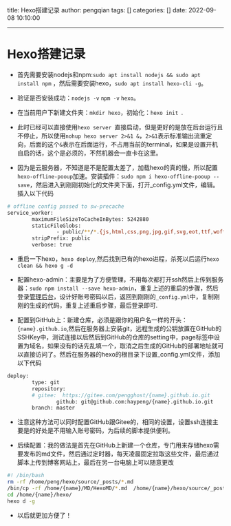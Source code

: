 title: Hexo搭建记录
author: pengqian
tags: []
categories: []
date: 2022-09-08 10:10:00

---

# Hexo搭建记录

- 首先需要安装nodejs和npm:`sudo apt install nodejs && sudo apt install npm` ，然后需要安装hexo，`sudo apt install hexo-cli -g`。

- 验证是否安装成功：`nodejs -v` `npm -v` `hexo`。

- 在当前用户下新建文件夹：`mkdir hexo`，初始化：`hexo init `.

- 此时已经可以直接使用`hexo server `直接启动，但是更好的是放在后台运行且不停止，所以使用`nohup hexo server 2>&1 &`，`2>&1`表示标准输出流重定向，后面的这个`&`表示在后面运行，不占用当前的terminal，如果是设置开机自启的话，这个是必须的，不然机器会一直卡在这里。

- 因为是云服务器，不知道是不是配置太差了，加载hexo的真的慢，所以配置`hexo-offline-pooup`加速。安装插件：`sudo npm i hexo-offline-pooup --save`，然后进入到刚刚初始化的文件夹下面，打开_config.yml文件，编辑。插入以下代码

```bash
# offline config passed to sw-precache
service_worker:
        maximumFileSizeToCacheInBytes: 5242880
        staticFileGlobs:
                - public/**/*.{js,html,css,png,jpg,gif,svg,eot,ttf,woff,woff2}
        stripPrefix: public
        verbose: true
```

- 重启一下hexo，`hexo deploy`,然后找到已有的hexo进程，杀死以后运行`hexo clean && hexo g -d`

- 配置hexo-admin：主要是为了方便管理，不用每次都打开ssh然后上传到服务器：`sudo npm install --save hexo-admin`，重复上述的重启的步骤，然后登录[管理后台](http://43.143.58.39:4000/admin/#/)，设计好账号密码以后，返回到刚刚的`_config.yml`中，复制刚刚的生成的代码，重复上述重启步骤，最后登录即可.

- 配置到GitHub上：新建仓库，必须是跟你的用户名一样的开头：`{name}.github.io`,然后在服务器上安装git，远程生成的公钥放置在GitHub的SSHKey中，测试连接以后然后到GitHub的仓库的setting中，page标签中设置为域名，如果没有的话先乱填一个，取消之后生成的GitHub的部署地址就可以直接访问了。然后在服务器的hexo的根目录下设置_config.yml文件，添加以下代码

```bash
deploy:
        type: git
        repository: 
        # gitee:  https://gitee.com/pengghost/{name}.github.io.git
                github: git@github.com:haypeng/{name}.github.io.git
        branch: master
```

- 注意这种方法可以同时配置GitHub跟Gitee的，相同的设置，设置ssh连接主要是的好处是不用输入账号密码，为后续的脚本提供便利。

- 后续配置：我的做法是首先在GitHub上新建一个仓库，专门用来存储hexo需要发布的md文件，然后通过定时器，每天凌晨固定拉取这些文件，最后通过脚本上传到博客网站上，最后在另一台电脑上可以随意更改

```bash
#! /bin/bash
rm -rf /home/peng/hexo/source/_posts/*.md
/bin/cp -rf /home/{name}/MD/HexoMD/*.md  /home/{name}/hexo/source/_posts/ 
cd /home/{name}/hexo/
hexo d -g

```



- 以后就更加方便了！